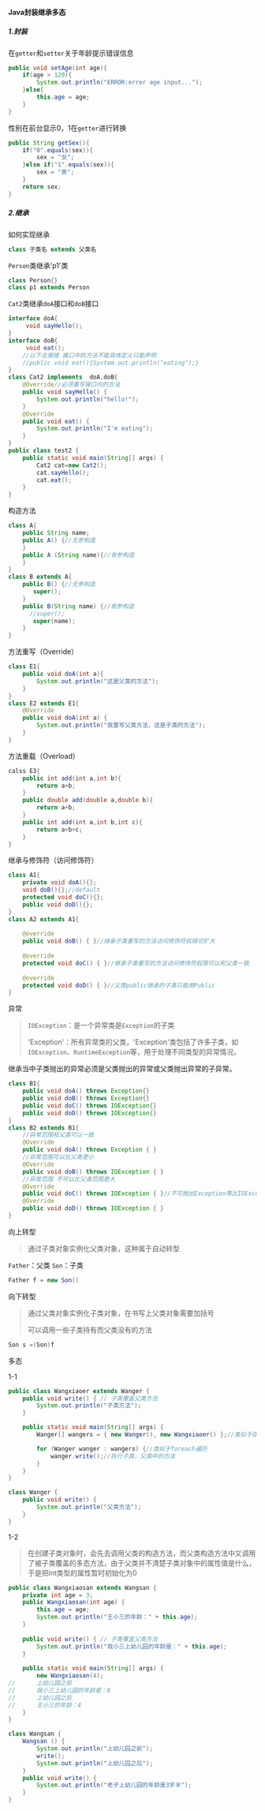 #### Java封装继承多态

##### 1.封装

在`getter`和`setter`关于年龄提示错误信息

```java
public void setAge(int age){
    if(age > 120){
        System.out.println("ERROR:error age input...");
    }else{
        this.age = age;
    }
}
```

性别在前台显示0，1在`getter`进行转换

```java
public String getSex(){
    if("0".equals(sex)){
        sex = "女";
    }else if("1".equals(sex)){
        sex = "男";
    }
    return sex;
}
```

##### 2.继承

如何实现继承

```java
class 子类名 extends 父类名
```

`Person`类继承'p1'类

```java
class Person{}
class p1 extends Person
```

`Cat2`类继承`doA`接口和`doB`接口

```java
interface doA{
     void sayHello();
}
interface doB{
     void eat();
    //以下会报错 接口中的方法不能具体定义只能声明
    //public void eat(){System.out.println("eating");}
}
class Cat2 implements  doA,doB{
    @Override//必须重写接口内的方法
    public void sayHello() {
        System.out.println("hello!");
    }
    @Override
    public void eat() {
        System.out.println("I'm eating");
    }
}
public class test2 {
    public static void main(String[] args) {
        Cat2 cat=new Cat2();
        cat.sayHello();
        cat.eat();
    }
}
```

构造方法

```java
class A{
    public String name;
    public A() {//无参构造
    }
    public A (String name){//有参构造
    }
}
class B extends A{
    public B() {//无参构造
       super();
    }
    public B(String name) {//有参构造
      //super();
       super(name);
    }
}
```

方法重写（Override）

```java
class E1{
    public void doA(int a){
        System.out.println("这是父类的方法");
    }
}
class E2 extends E1{
    @Override
    public void doA(int a) {
        System.out.println("我重写父类方法，这是子类的方法");
    }
}
```

方法重载（Overload）

```java
calss E3{
	public int add(int a,int b){
		return a+b;
	}
	public double add(double a,double b){
		return a+b;
	}
	public int add(int a,int b,int c){
		return a+b+c;
	}
}
```

继承与修饰符（访问修饰符）

```java
class A1{
    private void doA(){};
    void doB(){};//default
    protected void doC(){};
    public void doD(){};
}
class A2 extends A1{
    
    @override
    public void doB() { }//继承子类重写的方法访问修饰符权限可扩大
    
    @override
    protected void doC() { }//继承子类重写的方法访问修饰符权限可以和父类一致
    
    @override
    protected void doD() { }//父类public继承的子类只能用Public
}
```

异常

> `IOException`：是一个异常类是`Exception`的子类
>
> 'Exception'：所有异常类的父类，'Exception'类包括了许多子类，如`IOException`、`RuntimeException`等，用于处理不同类型的异常情况。

继承当中子类抛出的异常必须是父类抛出的异常或父类抛出异常的子异常。

```java
class B1{
    public void doA() throws Exception{}
    public void doB() throws Exception{}
    public void doC() throws IOException{}
    public void doD() throws IOException{}
}
class B2 extends B1{
    //异常范围和父类可以一致
    @Override
    public void doA() throws Exception { }
    //异常范围可以比父类更小
    @Override
    public void doB() throws IOException { }
    //异常范围 不可以比父类范围更大
    @Override
    public void doC() throws IOException { }//不可抛出Exception等比IOException更大的异常
    @Override
    public void doD() throws IOException { }
}
```

向上转型

> 通过子类对象实例化父类对象，这种属于自动转型

`Father`：父类	`Son`：子类

```java
Father f = new Son()
```

向下转型

> 通过父类对象实例化子类对象，在书写上父类对象需要加括号
>
> 可以调用一些子类持有而父类没有的方法

```java
Son s =(Son)f
```

多态

1-1

```java
public class Wangxiaoer extends Wanger {
    public void write() { // 子类覆盖父类方法
        System.out.println("子类方法");
    }

    public static void main(String[] args) {
        Wanger[] wangers = { new Wanger(), new Wangxiaoer() };//类似于存储实例化的数组

        for (Wanger wanger : wangers) {//类似于foreach遍历
            wanger.write();//执行子类，父类中的方法
        }
    }
}

class Wanger {
    public void write() {
        System.out.println("父类方法");
    }
}
```

1-2

> 在创建子类对象时，会先去调用父类的构造方法，而父类构造方法中又调用了被子类覆盖的多态方法，由于父类并不清楚子类对象中的属性值是什么，于是把int类型的属性暂时初始化为0

```java
public class Wangxiaosan extends Wangsan {
    private int age = 3;
    public Wangxiaosan(int age) {
        this.age = age;
        System.out.println("王小三的年龄：" + this.age);
    }
    
    public void write() { // 子类覆盖父类方法
        System.out.println("我小三上幼儿园的年龄是：" + this.age);
    }
    
    public static void main(String[] args) {
        new Wangxiaosan(4);
//      上幼儿园之前
//      我小三上幼儿园的年龄是：0
//      上幼儿园之后
//      王小三的年龄：4
    }
}

class Wangsan {
    Wangsan () {
        System.out.println("上幼儿园之前");
        write();
        System.out.println("上幼儿园之后");
    }
    public void write() {
        System.out.println("老子上幼儿园的年龄是3岁半");
    }
}
```
